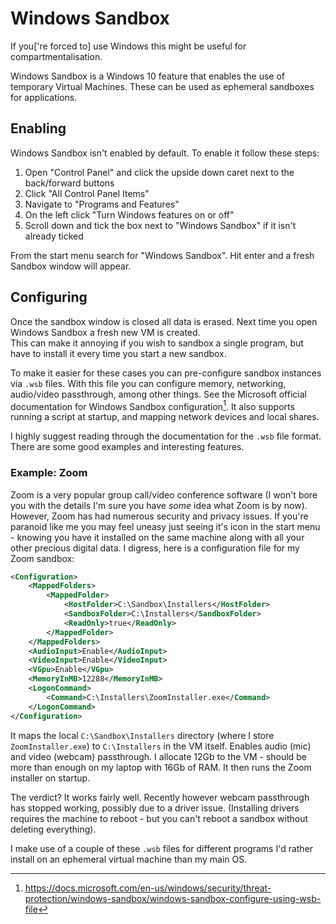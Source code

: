 # Windows Sandbox
If you['re forced to] use Windows this might be useful for compartmentalisation.  

Windows Sandbox is a Windows 10 feature that enables the use of temporary Virtual Machines. These can be used as ephemeral sandboxes for applications.

## Enabling

Windows Sandbox isn't enabled by default. To enable it follow these steps:

1. Open "Control Panel" and click the upside down caret next to the back/forward buttons
2. Click "All Control Panel Items"
3. Navigate to "Programs and Features"
4. On the left click "Turn Windows features on or off"
5. Scroll down and tick the box next to "Windows Sandbox" if it isn't already ticked

From the start menu search for "Windows Sandbox". Hit enter and a fresh Sandbox window will appear.

## Configuring

Once the sandbox window is closed all data is erased. Next time you open Windows Sandbox a fresh new VM is created.  
This can make it annoying if you wish to sandbox a single program, but have to install it every time you start a new sandbox.

To make it easier for these cases you can pre-configure sandbox instances via `.wsb` files. With this file you can configure memory, networking, audio/video passthrough, among other things. See the Microsoft official documentation for Windows Sandbox configuration[^wsb]. It also supports running a script at startup, and mapping network devices and local shares.

I highly suggest reading through the documentation for the `.wsb` file format. There are some good examples and interesting features.

### Example: Zoom

Zoom is a very popular group call/video conference software (I won't bore you with the details I'm sure you have _some_ idea what Zoom is by now). However, Zoom has had numerous security and privacy issues. If you're paranoid like me you may feel uneasy just seeing it's icon in the start menu - knowing you have it installed on the same machine along with all your other precious digital data. I digress, here is a configuration file for my Zoom sandbox:

```xml
<Configuration>
    <MappedFolders>
        <MappedFolder>
            <HostFolder>C:\Sandbox\Installers</HostFolder>
            <SandboxFolder>C:\Installers</SandboxFolder>
            <ReadOnly>true</ReadOnly>
        </MappedFolder>
    </MappedFolders>
    <AudioInput>Enable</AudioInput>
    <VideoInput>Enable</VideoInput>
    <VGpu>Enable</VGpu>
    <MemoryInMB>12288</MemoryInMB>
    <LogonCommand>
        <Command>C:\Installers\ZoomInstaller.exe</Command>
    </LogonCommand>
</Configuration>
```

It maps the local `C:\Sandbox\Installers` directory (where I store `ZoomInstaller.exe`) to `C:\Installers` in the VM itself. Enables audio (mic) and video (webcam) passthrough. I allocate 12Gb to the VM - should be more than enough on my laptop with 16Gb of RAM. It then runs the Zoom installer on startup.

The verdict? It works fairly well. Recently however webcam passthrough has stopped working, possibly due to a driver issue. (Installing drivers requires the machine to reboot - but you can't reboot a sandbox without deleting everything).

I make use of a couple of these `.wsb` files for different programs I'd rather install on an ephemeral virtual machine than my main OS.

[^wsb]: https://docs.microsoft.com/en-us/windows/security/threat-protection/windows-sandbox/windows-sandbox-configure-using-wsb-file

